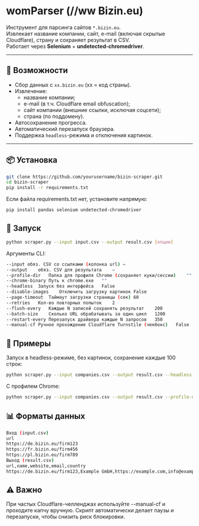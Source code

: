 # womParser (//ww Bizin.eu)

Инструмент для парсинга сайтов `*.bizin.eu`.  
Извлекает название компании, сайт, e-mail (включая скрытые Cloudflare), страну и сохраняет результат в CSV.  
Работает через **Selenium** + **undetected-chromedriver**.

---

## 🔧 Возможности

- Сбор данных с `xx.bizin.eu` (xx = код страны).
- Извлечение:
  - название компании;
  - e-mail (в т.ч. Cloudflare email obfuscation);
  - сайт компании (внешние ссылки, исключая соцсети);
  - страна (по поддомену).
- Автосохранение прогресса.
- Автоматический перезапуск браузера.
- Поддержка `headless`-режима и отключения картинок.

---

## 📦 Установка

```bash
git clone https://github.com/yourusername/bizin-scraper.git
cd bizin-scraper
pip install -r requirements.txt
```

Если файла requirements.txt нет, установите напрямую:
```bash
pip install pandas selenium undetected-chromedriver
```

## 🚀 Запуск

```bash
python scraper.py --input input.csv --output result.csv [опции]
```

Аргументы CLI:
```bash
--input	обяз. CSV со ссылками (колонка url)	—
--output	обяз. CSV для результата	—
--profile-dir	Папка для профиля Chrome (сохраняет куки/сессии)	""
--chrome-binary	Путь к chrome.exe	""
--headless	Запуск без интерфейса	False
--disable-images	Отключить загрузку картинок	False
--page-timeout	Таймаут загрузки страницы (сек)	60
--retries	Кол-во повторных попыток	2
--flush-every	Каждые N записей сохранять результат	200
--batch-size	Сколько URL обрабатывать за один цикл	1200
--restart-every	Перезапуск драйвера каждые N запросов	350
--manual-cf	Ручное прохождение Cloudflare Turnstile (чекбокс)	False
```

## 📝 Примеры

Запуск в headless-режиме, без картинок, сохранение каждые 100 строк:
```bash
python scraper.py --input companies.csv --output result.csv --headless --disable-images --flush-every 100
```
С профилем Chrome:
```bash
python scraper.py --input companies.csv --output result.csv --profile-dir chrome_profile
```

## 📊 Форматы данных

```bash
Вход (input.csv)
url
https://de.bizin.eu/firm123
https://fr.bizin.eu/firm456
https://pl.bizin.eu/firm789
Выход (result.csv)
url,name,website,email,country
https://de.bizin.eu/firm123,Example GmbH,https://example.com,info@example.com,Germany
```

## ⚠️ Важно

При частых Cloudflare-челленджах используйте --manual-cf и проходите капчу вручную.
Скрипт автоматически делает паузы и перезапуски, чтобы снизить риск блокировки.


